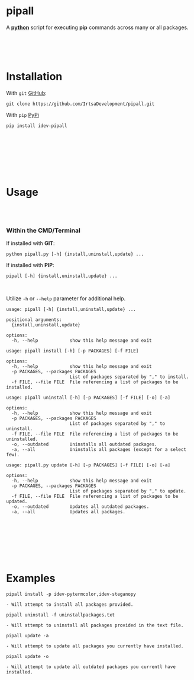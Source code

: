 # **pipall**
A [**python**](https://www.python.org) script for executing **pip** commands across many or all packages.
<br />
<br />
<br />
<br />
​<br />
# Installation
With `git` [GitHub](https://github.com):
```
git clone https://github.com/IrtsaDevelopment/pipall.git
```
With `pip` [PyPi](https://pypi.org/project/idev-pipall/)
```
pip install idev-pipall
```
<br />
<br />
<br />
<br />
<br />
<br />

# Usage
<br />
<br />

### Within the CMD/Terminal
If installed with **GIT**:
```
python pipall.py [-h] {install,uninstall,update} ...
```
If installed with **PIP**:
```
pipall [-h] {install,uninstall,update} ...
```
<br />

Utilize `-h` or `--help` parameter for additional help.
```
usage: pipall [-h] {install,uninstall,update} ...

positional arguments:
  {install,uninstall,update}

options:
  -h, --help            show this help message and exit
```
```
usage: pipall install [-h] [-p PACKAGES] [-f FILE]

options:
  -h, --help            show this help message and exit
  -p PACKAGES, --packages PACKAGES
                        List of packages separated by "," to install.
  -f FILE, --file FILE  File referencing a list of packages to be installed.
```
```
usage: pipall uninstall [-h] [-p PACKAGES] [-f FILE] [-o] [-a]

options:
  -h, --help            show this help message and exit
  -p PACKAGES, --packages PACKAGES
                        List of packages separated by "," to uninstall.
  -f FILE, --file FILE  File referencing a list of packages to be uninstalled.
  -o, --outdated        Uninstalls all outdated packages.
  -a, --all             Uninstalls all packages (except for a select few).
```
```
usage: pipall.py update [-h] [-p PACKAGES] [-f FILE] [-o] [-a]

options:
  -h, --help            show this help message and exit
  -p PACKAGES, --packages PACKAGES
                        List of packages separated by "," to update.
  -f FILE, --file FILE  File referencing a list of packages to be updated.
  -o, --outdated        Updates all outdated packages.
  -a, --all             Updates all packages.
```
<br />
<br />
<br />
<br />
<br />
<br />

# Examples
```
pipall install -p idev-pytermcolor,idev-steganopy

- Will attempt to install all packages provided.
```
```
pipall uninstall -f uninstallpackages.txt

- Will attempt to uninstall all packages provided in the text file.
```
```
pipall update -a

- Will attempt to update all packages you currently have installed.
```
```
pipall update -o

- Will attempt to update all outdated packages you currentl have installed.
```